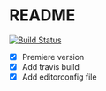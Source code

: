 # README

[![Build Status](https://travis-ci.org/mosleymos/inch-test.svg?branch=master)](https://travis-ci.org/mosleymos/inch-test)

- [x] Premiere version
- [x] Add travis build
- [x] Add editorconfig file
